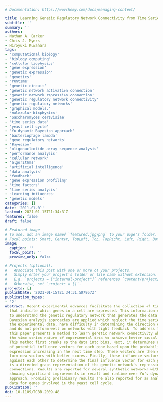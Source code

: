 ```yaml
---
# Documentation: https://wowchemy.com/docs/managing-content/

title: Learning Genetic Regulatory Network Connectivity from Time Series Data
subtitle: ''
summary: ''
authors:
- Nathan A. Barker
- Chris J. Myers
- Hiroyuki Kuwahara
tags:
- 'computational biology'
- 'biology computing'
- 'cellular biophysics'
- 'gene expression'
- 'genetic expression'
- 'genetics'
- 'runtime'
- 'genetic circuit'
- 'genetic network activation connection'
- 'genetic network repression connection'
- 'genetic regulatory network connectivity'
- 'genetic regulatory networks'
- 'graphical models.'
- 'molecular biophysics'
- 'Saccharomyces cerevisiae'
- 'time series data'
- 'yeast cell cycle'
- 'Yu dynamic Bayesian approach'
- 'bacteriophage lambda'
- 'gene regulatory networks'
- 'Bayesian'
- 'oligonucleotide array sequence analysis'
- 'performance analysis'
- 'cellular network'
- 'algorithms'
- 'artificial intelligence'
- 'data analysis'
- 'feedback'
- 'gene expression profiling'
- 'time factors'
- 'time series analysis'
- 'learning influences'
- 'genetic models'
categories: []
date: '2011-01-01'
lastmod: 2021-01-15T21:34:31Z
featured: false
draft: false

# Featured image
# To use, add an image named `featured.jpg/png` to your page's folder.
# Focal points: Smart, Center, TopLeft, Top, TopRight, Left, Right, BottomLeft, Bottom, BottomRight.
image:
  caption: ''
  focal_point: ''
  preview_only: false

# Projects (optional).
#   Associate this post with one or more of your projects.
#   Simply enter your project's folder or file name without extension.
#   E.g. `projects = ["internal-project"]` references `content/project/deep-learning/index.md`.
#   Otherwise, set `projects = []`.
projects: []
publishDate: '2021-01-15T21:34:31.507957Z'
publication_types:
- '2'
abstract: Recent experimental advances facilitate the collection of time series data
  that indicate which genes in a cell are expressed. This information can be used
  to understand the genetic regulatory network that generates the data. Typically,
  Bayesian analysis approaches are applied which neglect the time series nature of
  the experimental data, have difficulty in determining the direction of causality,
  and do not perform well on networks with tight feedback. To address these problems,
  this paper presents a method to learn genetic network connectivity which exploits
  the time series nature of experimental data to achieve better causal predictions.
  This method first breaks up the data into bins. Next, it determines an initial set
  of potential influence vectors for each gene based upon the probability of the gene's
  expression increasing in the next time step. These vectors are then combined to
  form new vectors with better scores. Finally, these influence vectors are competed
  against each other to determine the final influence vector for each gene. The result
  is a directed graph representation of the genetic network's repression and activation
  connections. Results are reported for several synthetic networks with tight feedback
  showing significant improvements in recall and runtime over Yu's dynamic Bayesian
  approach. Promising preliminary results are also reported for an analysis of experimental
  data for genes involved in the yeast cell cycle.
publication: ''
doi: 10.1109/TCBB.2009.48
---
```

